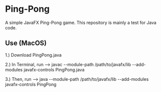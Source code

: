 # Ping-Pong

A simple JavaFX Ping-Pong game. This repository is mainly a test for Java code.

## Use (MacOS)

1.) Download PingPong.java

2.) In Terminal, run --> javac --module-path /path/to/javafx/lib --add-modules javafx-controls PingPong.java

3.) Then, run --> java --module-path /path/to/javafx/lib --add-modules javafx-controls PingPong
